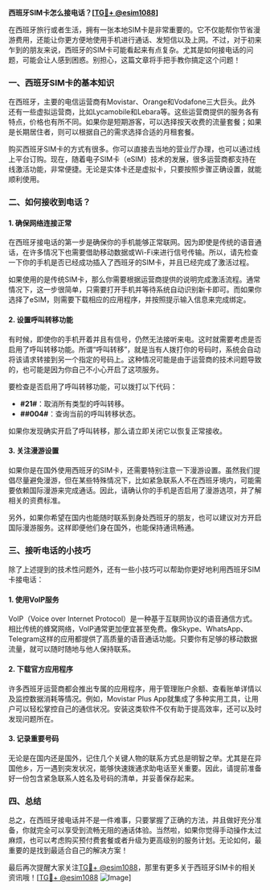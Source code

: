 **西班牙SIM卡怎么接电话？[[TG💪+ @esim1088](https://t.me/s/esim1088)]**

在西班牙旅行或者生活，拥有一张本地SIM卡是非常重要的。它不仅能帮你节省漫游费用，还能让你更方便地使用手机进行通话、发短信以及上网。不过，对于初来乍到的朋友来说，西班牙的SIM卡可能看起来有点复杂。尤其是如何接电话的问题，可能会让人感到困惑。别担心，这篇文章将手把手教你搞定这个问题！

### 一、西班牙SIM卡的基本知识

在西班牙，主要的电信运营商有Movistar、Orange和Vodafone三大巨头。此外还有一些虚拟运营商，比如Lycamobile和Lebara等。这些运营商提供的服务各有特点，价格也有所不同。如果你是短期游客，可以选择按天收费的流量套餐；如果是长期居住者，则可以根据自己的需求选择合适的月租套餐。

购买西班牙SIM卡的方式有很多。你可以直接去当地的营业厅办理，也可以通过线上平台订购。现在，随着电子SIM卡（eSIM）技术的发展，很多运营商都支持在线激活功能，非常便捷。无论是实体卡还是虚拟卡，只要按照步骤正确设置，就能顺利使用。

### 二、如何接收到电话？

#### 1. 确保网络连接正常
在西班牙接电话的第一步是确保你的手机能够正常联网。因为即使是传统的语音通话，在许多情况下也需要借助移动数据或Wi-Fi来进行信号传输。所以，请先检查一下你的手机是否已经成功插入了西班牙的SIM卡，并且已经完成了激活过程。

如果使用的是传统SIM卡，那么你需要根据运营商提供的说明完成激活流程。通常情况下，这一步很简单，只需要打开手机并等待系统自动识别新卡即可。而如果你选择了eSIM，则需要下载相应的应用程序，并按照提示输入信息来完成绑定。

#### 2. 设置呼叫转移功能
有时候，即使你的手机开着并且有信号，仍然无法接听来电。这时就需要考虑是否启用了呼叫转移功能。所谓“呼叫转移”，就是当有人拨打你的号码时，系统会自动将该请求转接到另一个指定的号码上。这种情况可能是由于运营商的技术问题导致的，也可能是因为你自己不小心开启了这项服务。

要检查是否启用了呼叫转移功能，可以拨打以下代码：
- **#21#**：取消所有类型的呼叫转移。
- **##004#**：查询当前的呼叫转移状态。

如果你发现确实开启了呼叫转移，那么请立即关闭它以恢复正常接收。

#### 3. 关注漫游设置
如果你是在国外使用西班牙的SIM卡，还需要特别注意一下漫游设置。虽然我们提倡尽量避免漫游，但在某些特殊情况下，比如紧急联系人不在西班牙境内，可能需要依赖国际漫游来完成通话。因此，请确认你的手机是否启用了漫游选项，并了解相关的资费标准。

另外，如果你希望在国内也能随时联系到身处西班牙的朋友，也可以建议对方开启国际漫游服务。这样即便他们身在国外，也能保持通讯畅通。

### 三、接听电话的小技巧

除了上述提到的技术性问题外，还有一些小技巧可以帮助你更好地利用西班牙SIM卡接电话：

#### 1. 使用VoIP服务
VoIP（Voice over Internet Protocol）是一种基于互联网协议的语音通信方式。相比传统的蜂窝网络，VoIP通常更加便宜甚至免费。像Skype、WhatsApp、Telegram这样的应用都提供了高质量的语音通话功能。只要你有足够的移动数据流量，就可以随时随地与他人保持联系。

#### 2. 下载官方应用程序
许多西班牙运营商都会推出专属的应用程序，用于管理账户余额、查看账单详情以及监控数据消耗等情况。例如，Movistar Plus App就集成了多种实用工具，让用户可以轻松掌控自己的通信状况。安装这类软件不仅有助于提高效率，还可以及时发现问题所在。

#### 3. 记录重要号码
无论是在国内还是国外，记住几个关键人物的联系方式总是明智之举。尤其是在异国他乡，万一遇到突发状况，能够快速拨通求助电话至关重要。因此，请提前准备好一份包含紧急联系人姓名及号码的清单，并妥善保存起来。

### 四、总结

总之，在西班牙接电话并不是一件难事，只要掌握了正确的方法，并且做好充分准备，你就完全可以享受到流畅无阻的通话体验。当然啦，如果你觉得手动操作太过麻烦，也可以考虑购买预付费套餐或者升级为更高级别的服务计划。无论如何，最重要的是找到最适合自己的解决方案！

最后再次提醒大家关注[TG💪+ @esim1088](https://t.me/s/esim1088)，那里有更多关于西班牙SIM卡的相关资讯哦！[[TG💪+ @esim1088](https://t.me/s/esim1088) ![Image](https://i.postimg.cc/4NQfJmqS/Snipaste-2025-05-13-00-14-12.png)]